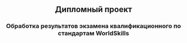 ﻿<h2 style="text-align: center;">Дипломный проект</h2>
<h3 style="text-align: center;">Обработка результатов экзамена квалификационного по стандартам WorldSkills</h3>
<p style="text-align: center;"><img src="https://raw.githubusercontent.com/renardein/ThesisProject/master/ThesisProject/icon.ico" alt="" /></p>